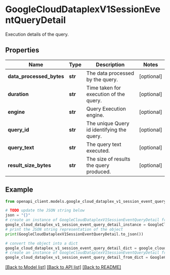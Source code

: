 # GoogleCloudDataplexV1SessionEventQueryDetail

Execution details of the query.

## Properties

Name | Type | Description | Notes
------------ | ------------- | ------------- | -------------
**data_processed_bytes** | **str** | The data processed by the query. | [optional] 
**duration** | **str** | Time taken for execution of the query. | [optional] 
**engine** | **str** | Query Execution engine. | [optional] 
**query_id** | **str** | The unique Query id identifying the query. | [optional] 
**query_text** | **str** | The query text executed. | [optional] 
**result_size_bytes** | **str** | The size of results the query produced. | [optional] 

## Example

```python
from openapi_client.models.google_cloud_dataplex_v1_session_event_query_detail import GoogleCloudDataplexV1SessionEventQueryDetail

# TODO update the JSON string below
json = "{}"
# create an instance of GoogleCloudDataplexV1SessionEventQueryDetail from a JSON string
google_cloud_dataplex_v1_session_event_query_detail_instance = GoogleCloudDataplexV1SessionEventQueryDetail.from_json(json)
# print the JSON string representation of the object
print(GoogleCloudDataplexV1SessionEventQueryDetail.to_json())

# convert the object into a dict
google_cloud_dataplex_v1_session_event_query_detail_dict = google_cloud_dataplex_v1_session_event_query_detail_instance.to_dict()
# create an instance of GoogleCloudDataplexV1SessionEventQueryDetail from a dict
google_cloud_dataplex_v1_session_event_query_detail_from_dict = GoogleCloudDataplexV1SessionEventQueryDetail.from_dict(google_cloud_dataplex_v1_session_event_query_detail_dict)
```
[[Back to Model list]](../README.md#documentation-for-models) [[Back to API list]](../README.md#documentation-for-api-endpoints) [[Back to README]](../README.md)


